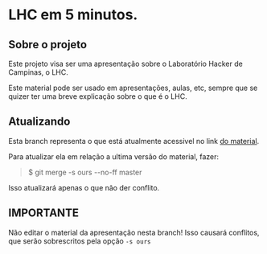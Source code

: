 # LHC em 5 minutos.


## Sobre o projeto

Este projeto visa ser uma apresentação sobre o Laboratório Hacker de Campinas, o LHC.

Este material pode ser usado em apresentações, aulas, etc, sempre que se quizer ter uma breve explicação sobre o que é o LHC.


## Atualizando

Esta branch representa o que está atualmente acessivel no link [do material](http://lhc.github.com/lhc5min).

Para atualizar ela em relação a ultima versão do material, fazer:

> $ git merge -s ours --no-ff master

Isso atualizará apenas o que não der conflito.

## IMPORTANTE

Não editar o material da apresentação nesta branch!
Isso causará conflitos, que serão sobrescritos pela opção `-s ours`


